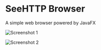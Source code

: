 # SeeHTTP Browser

A simple web browser powered by JavaFX

![Screenshot 1](http://fengyouchao.github.io/seehttp-browser/images/example1.gif "Screenshot")

![Screenshot 2](http://fengyouchao.github.io/seehttp-browser/images/example2.gif "Screenshot")
